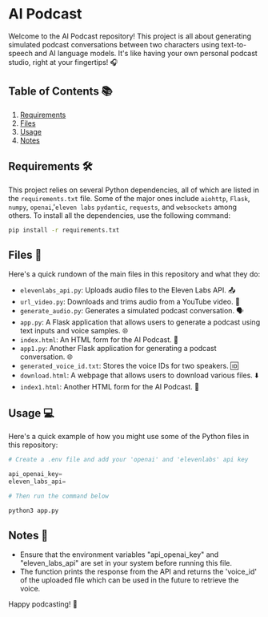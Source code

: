 # AI Podcast

Welcome to the AI Podcast repository! This project is all about generating simulated podcast conversations between two characters using text-to-speech and AI language models. It's like having your own personal podcast studio, right at your fingertips! 🎧

## Table of Contents 📚

1. [Requirements](#requirements)
2. [Files](#files)
3. [Usage](#usage)
4. [Notes](#notes)

## Requirements 🛠️

This project relies on several Python dependencies, all of which are listed in the `requirements.txt` file. Some of the major ones include `aiohttp`, `Flask`, `numpy`, `openai`,'`eleven labs` `pydantic`, `requests`, and `websockets` among others. To install all the dependencies, use the following command:

```bash
pip install -r requirements.txt
```

## Files 📂

Here's a quick rundown of the main files in this repository and what they do:

- `elevenlabs_api.py`: Uploads audio files to the Eleven Labs API. 📤
- `url_video.py`: Downloads and trims audio from a YouTube video. 🎥
- `generate_audio.py`: Generates a simulated podcast conversation. 🗣️
- `app.py`: A Flask application that allows users to generate a podcast using text inputs and voice samples. 🌐
- `index.html`: An HTML form for the AI Podcast. 📝
- `app1.py`: Another Flask application for generating a podcast conversation. 🌐
- `generated_voice_id.txt`: Stores the voice IDs for two speakers. 🆔
- `download.html`: A webpage that allows users to download various files. ⬇️
- `index1.html`: Another HTML form for the AI Podcast. 📝

## Usage 💻

Here's a quick example of how you might use some of the Python files in this repository:

```python
# Create a .env file and add your 'openai' and 'elevenlabs' api key 

api_openai_key= 
eleven_labs_api= 

# Then run the command below
```

```bash
python3 app.py
```

## Notes 📝

- Ensure that the environment variables "api_openai_key" and "eleven_labs_api" are set in your system before running this file.
- The function prints the response from the API and returns the 'voice_id' of the uploaded file which can be used in the future to retrieve the voice.

Happy podcasting! 🎉